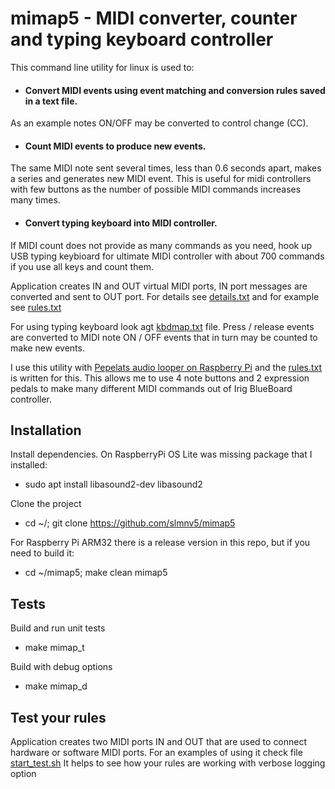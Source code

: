 
# mimap5 - MIDI converter, counter and typing keyboard controller

This command line utility for linux is used to:

- #### Convert MIDI events using event matching and conversion rules saved in a text file.
As an example notes ON/OFF may be converted to control change (CC).

- #### Count MIDI events to produce new events.
The same MIDI note sent several times, less than 0.6 seconds apart, makes a series and generates new MIDI event. This is useful for midi controllers with few buttons as the number of possible MIDI commands increases many times.

- #### Convert typing keyboard into MIDI controller.
If MIDI count does not provide as many commands as you need, hook up USB typing keybioard for ultimate MIDI controller with about 700 commands if you use all keys and count them.


Application creates IN and OUT virtual MIDI ports, IN port messages are converted and sent to OUT port.
For details see [details.txt](details.txt) and for example see [rules.txt](rules.txt)

For using typing keyboard look agt [kbdmap.txt](kbdmap.txt) file. Press / release events are converted to MIDI note ON / OFF events that in turn may be counted to make new events.

I use this utility with [Pepelats audio looper on Raspberry Pi](https://github.com/slmnv5/pepelats.git) and the [rules.txt](rules.txt) is written for this. This allows me to use 4 note buttons and 2 expression pedals to make many different MIDI commands out of Irig BlueBoard controller.

## Installation
Install dependencies. On RaspberryPi OS Lite was missing package that I installed:
- sudo apt install libasound2-dev libasound2

Clone the project
- cd ~/; git clone https://github.com/slmnv5/mimap5

For Raspberry Pi ARM32 there is a release version in this repo, but if you need to build it:
- cd ~/mimap5; make clean mimap5



## Tests
Build and run unit tests
- make mimap_t

Build with debug options
- make mimap_d 

## Test your rules
Application creates two MIDI ports IN and OUT that are used to connect hardware or software MIDI ports.
For an examples of using it check file [start_test.sh](start_test.sh)
It helps to see how your rules are working with verbose logging option



